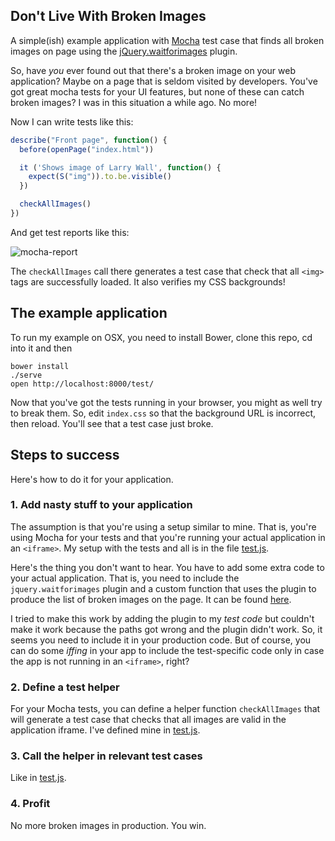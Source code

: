 ## Don't Live With Broken Images

A simple(ish) example application with [Mocha](http://visionmedia.github.io/mocha/) test case that finds all broken images on page
using the [jQuery.waitforimages](https://github.com/alexanderdickson/waitForImages) plugin.

So, have *you* ever found out that there's a broken image on your web application? 
Maybe on a page that is seldom visited by developers. You've got great mocha
tests for your UI features, but none of these can catch broken images? I was
in this situation a while ago. No more!

Now I can write tests like this:

```javascript
describe("Front page", function() {
  before(openPage("index.html"))

  it ('Shows image of Larry Wall', function() {
    expect(S("img")).to.be.visible()
  })

  checkAllImages()
})
```

And get test reports like this:

![mocha-report](https://raw.github.com/raimohanska/larry-wall/master/mocha-screenshot.png)

The `checkAllImages` call there generates a test case that check that all `<img>` tags are successfully loaded. 
It also verifies my CSS backgrounds!

## The example application

To run my example on OSX, you need to install Bower, clone this repo, cd into it and then

    bower install
    ./serve
    open http://localhost:8000/test/

Now that you've got the tests running in your browser, you might as well try to break them. So, edit `index.css` so that
the background URL is incorrect, then reload. You'll see that a test case just broke.

## Steps to success

Here's how to do it for your application.

### 1. Add nasty stuff to your application

The assumption is that you're using a setup similar to mine. That is,
you're using Mocha for your tests and that you're running your actual
application in an `<iframe>`. My setup with the tests and all
is in the file [test.js](https://github.com/raimohanska/larry-wall/blob/master/test/test.js). 

Here's the thing you don't want to hear. You have to add some extra code
to your actual application. That is, you need to include the
`jquery.waitforimages` plugin and a custom function that uses the plugin
to produce the list of broken images on the page. It can be found
[here](https://github.com/raimohanska/larry-wall/blob/master/lib/findBrokenImages.js).

I tried to make this work by adding the plugin to my *test code* but
couldn't make it work because the paths got wrong and the plugin didn't
work. So, it seems you need to include it in your production code. But
of course, you can do some *iffing* in your app to include the
test-specific code only in case the app is not running in an `<iframe>`,
right?

### 2. Define a test helper

For your Mocha tests, you can define a helper function `checkAllImages`
that will generate a test case that checks that all images are valid in
the application iframe. I've defined mine in [test.js](https://github.com/raimohanska/larry-wall/blob/master/test/test.js).

### 3. Call the helper in relevant test cases

Like in [test.js](https://github.com/raimohanska/larry-wall/blob/master/test/test.js).

### 4. Profit

No more broken images in production. You win.

